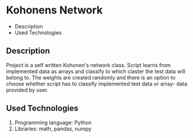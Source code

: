 # Kohonens Network

- Description
- Used Technologies

## Description

Project is a self written Kohonen's network class. Script learns from implemented data as arrays and classify to which claster the test data will belong to. The weights are created randomly and there is an option to choose whether script has to classify implemented test data or array- data provided by user. 

## Used Technologies

1. Programming language: Python
2. Libraries: math, pandas, numpy
